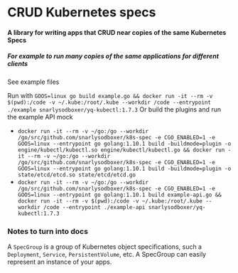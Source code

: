 # CRUD Kubernetes specs

#### A library for writing apps that CRUD near copies of the same Kubernetes Specs

##### For example to run many copies of the same applications for different clients

See example files

Run with
`GOOS=linux go build example.go && docker run -it --rm -v $(pwd):/code -v ~/.kube:/root/.kube --workdir /code --entrypoint ./example snarlysodboxer/yq-kubectl:1.7.3`
Or build the plugins and run the example API mock
* `docker run -it --rm -v ~/go:/go --workdir /go/src/github.com/snarlysodboxer/k8s-spec -e CGO_ENABLED=1 -e GOOS=linux --entrypoint go golang:1.10.1 build -buildmode=plugin -o engine/kubectl/kubectl.so engine/kubectl/kubectl.go && docker run -it --rm -v ~/go:/go --workdir /go/src/github.com/snarlysodboxer/k8s-spec -e CGO_ENABLED=1 -e GOOS=linux --entrypoint go golang:1.10.1 build -buildmode=plugin -o state/etcd/etcd.so state/etcd/etcd.go`
* `docker run -it --rm -v ~/go:/go --workdir /go/src/github.com/snarlysodboxer/k8s-spec -e CGO_ENABLED=1 -e GOOS=linux --entrypoint go golang:1.10.1 build example-api.go && docker run -it --rm -v $(pwd):/code -v ~/.kube:/root/.kube --workdir /code --entrypoint ./example-api snarlysodboxer/yq-kubectl:1.7.3`

### Notes to turn into docs
A `SpecGroup` is a group of Kubernetes object specifications, such a `Deployment`, `Service`, `PersistentVolume`, etc. A SpecGroup can easily represent an instance of your apps.

